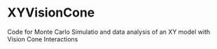 # XYVisionCone
Code for Monte Carlo Simulatio and data analysis of an XY model with Vision Cone Interactions

